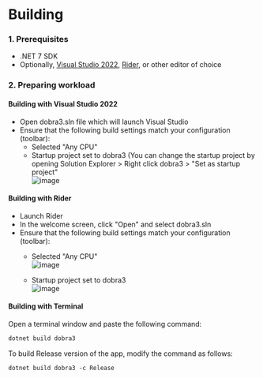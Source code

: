 # Building
### 1. Prerequisites
- .NET 7 SDK
- Optionally, [Visual Studio 2022](https://visualstudio.microsoft.com/vs/), [Rider](https://www.jetbrains.com/rider), or other editor of choice

### 2. Preparing workload
#### Building with Visual Studio 2022
  - Open dobra3.sln file which will launch Visual Studio
  - Ensure that the following build settings match your configuration (toolbar):
    - Selected "Any CPU"
    - Startup project set to dobra3 (You can change the startup project by opening Solution Explorer > Right click dobra3 > "Set as startup project"<br/>
    ![image](https://user-images.githubusercontent.com/53011783/216189292-474db056-0e3b-419d-baae-e86e27b7a7e7.png)
  
#### Building with Rider
  - Launch Rider
  - In the welcome screen, click "Open" and select dobra3.sln
  - Ensure that the following build settings match your configuration (toolbar):
    - Selected "Any CPU"<br/>
    ![image](https://github.com/taj-ny/dobra3/assets/79316397/df1016b1-f495-44b4-8f5b-2438fad046d5)

    - Startup project set to dobra3<br/>
    ![image](https://github.com/taj-ny/dobra3/assets/79316397/0cb907f5-498a-4e8e-9f61-4c4f56b8421b)

#### Building with Terminal

Open a terminal window and paste the following command:
```ps
dotnet build dobra3
```

To build Release version of the app, modify the command as follows:
```ps
dotnet build dobra3 -c Release
```
